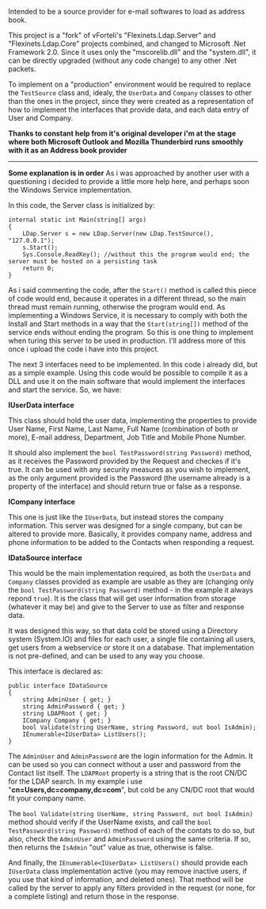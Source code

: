Intended to be a source provider for e-mail softwares to load as address book.

This project is a "fork" of vForteli's "Flexinets.Ldap.Server" and "Flexinets.Ldap.Core" projects combined, and changed to Microsoft .Net Framework 2.0. Since it uses only the "mscorelib.dll" and the "system.dll", it can be directly upgraded (without any code change) to any other .Net packets.

To implement on a "production" environment would be required to replace the `TestSource` class and, idealy, the `UserData` and `Company` classes to other than the ones in the project, since they were created as a representation of how to implement the interfaces that provide data, and each data entry of User and Company.

**Thanks to constant help from it's original developer i'm at the stage where both Microsoft Outlook and Mozilla Thunderbird runs smoothly with it as an Address book provider**

---

**Some explanation is in order**
As i was approached by another user with a questioning i decided to provide a little more help here, and perhaps soon the Windows Service implementation.

In this code, the Server class is initialized by:
```
internal static int Main(string[] args)
{
    LDap.Server s = new LDap.Server(new LDap.TestSource(), "127.0.0.1");
    s.Start();
    Sys.Console.ReadKey(); //without this the program would end; the server must be hosted on a persisting task
    return 0;
}
```
As i said commenting the code, after the `Start()` method is called this piece of code would end, because it operates in a different thread, so the main thread must remain running, otherwise the program would end. As implementing a Windows Service, it is necessary to comply with both the Install and Start methods in a way that the `Start(string[])` method of the service ends without ending the program. So this is one thing to implement when turing this server to be used in production. I'll address more of this once i upload the code i have into this project.

The next 3 interfaces need to be implemented. In this code i already did, but as a simple example. Using this code would be possible to compile it as a DLL and use it on the main software that would implement the interfaces and start the service. So, we have:

**IUserData interface**

This class should hold the user data, implementing the properties to provide User Name, First Name, Last Name, Full Name (combination of both or more), E-mail address, Department, Job Title and Mobile Phone Number.

It should also implement the `bool TestPassword(string Password)` method, as it receives the Password provided by the Request and checkes if it's true. It can be used with any security measures as you wish to implement, as the only argument provided is the Password (the username already is a property of the interface) and should return true or false as a response.

**ICompany interface**

This one is just like the `IUserData`, but instead stores the company information. This server was designed for a single company, but can be altered to provide more. Basically, it provides company name, address and phone information to be added to the Contacts when responding a request.

**IDataSource interface**

This would be the main implementation required, as both the `UserData` and `Company` classes provided as example are usable as they are (changing only the `bool TestPassword(string Password)` method - in the example it always repond `true`). It is the class that will get user information from storage (whatever it may be) and give to the Server to use as filter and response data.

It was designed this way, so that data cold be stored using a Directory system (System.IO) and files for each user, a single file containing all users, get users from a webservice or store it on a database. That implementation is not pre-defined, and can be used to any way you choose.

This interface is declared as:
```
public interface IDataSource
{
    string AdminUser { get; }
    string AdminPassword { get; }
    string LDAPRoot { get; }
    ICompany Company { get; }
    bool Validate(string UserName, string Password, out bool IsAdmin);
    IEnumerable<IUserData> ListUsers();
}
```
The `AdminUser` and `AdminPassword` are the login information for the Admin. It can be used so you can connect without a user and password from the Contact list itself. The `LDAPRoot` property is a string that is the root CN/DC for the LDAP search. In my example i use "**cn=Users,dc=company,dc=com**", but cold be any CN/DC root that would fit your company name.

The `bool Validate(string UserName, string Password, out bool IsAdmin)` method should verify if the UserName exists, and call the `bool TestPassword(string Password)` method of each of the contats to do so, but also, check the `AdminUser` and `AdminPassword` using the same criteria. If so, then returns the `IsAdmin` "out" value as true, otherwise is false.

And finally, the `IEnumerable<IUserData> ListUsers()` should provide each `IUserData` class implementation active (you may remove inactive users, if you use that kind of information, and deleted ones). That method will be called by the server to apply any filters provided in the request (or none, for a complete listing) and return those in the response.
